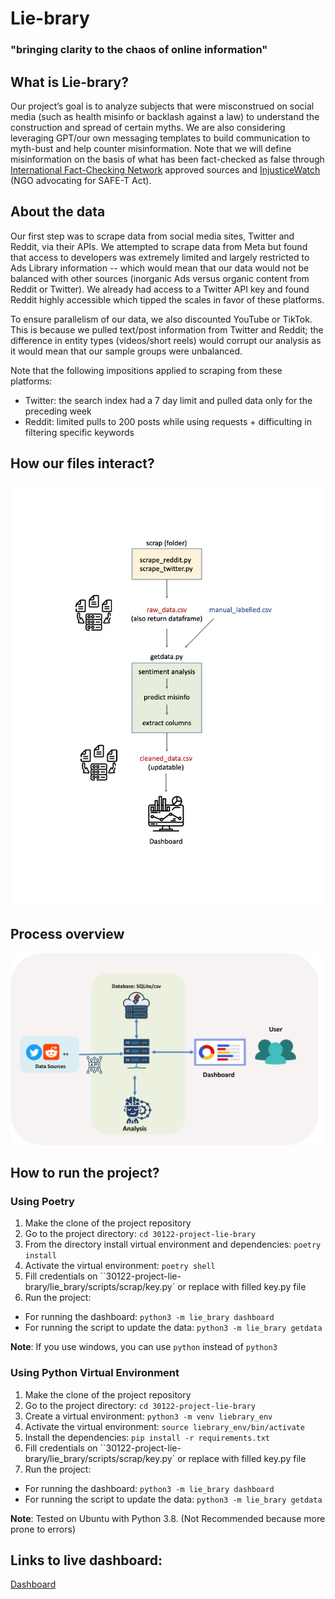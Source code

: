# Lie-brary
### "bringing clarity to the chaos of online information"


## What is Lie-brary?
Our project’s goal is to analyze subjects that were misconstrued on social media (such as health misinfo or backlash against a law) to understand the construction and spread of certain myths. We are also considering leveraging GPT/our own messaging templates to build communication to myth-bust and help counter misinformation.  Note that we will define misinformation on the basis of what has been fact-checked as false through [International Fact-Checking Network](https://www.poynter.org/ifcn/) approved sources and [InjusticeWatch](https://www.injusticewatch.org/news/prisons-and-jails/2022/safe-t-act-purge-law-illinois-fact-check/) (NGO advocating for SAFE-T Act).

## About the data
Our first step was to scrape data from social media sites, Twitter and Reddit, via their APIs. We attempted to scrape data from Meta but found that access to developers was extremely limited and largely restricted to Ads Library information -- which would mean that our data would not be balanced with other sources (inorganic Ads versus organic content from Reddit or Twitter). We already had access to a Twitter API key and found Reddit highly accessible which tipped the scales in favor of these platforms.

To ensure parallelism of our data, we also discounted YouTube or TikTok. This is because we pulled text/post information from Twitter and Reddit; the difference in entity types (videos/short reels) would corrupt our analysis as it would mean that our sample groups were unbalanced.

Note that the following impositions applied to scraping from these platforms:
- Twitter: the search index had a 7 day limit and pulled data only for the preceding week
- Reddit: limited pulls to 200 posts while using requests + difficulting in filtering specific keywords

## How our files interact?
![image](lie_brary/assets/concept.png)


## Process overview
![image](lie_brary/assets/liebrary_diagram.png)


## How to run the project?

### Using Poetry
1. Make the clone of the project repository
2. Go to the project directory: ``cd 30122-project-lie-brary``
3. From the directory install virtual environment and dependencies: ``poetry install``
4. Activate the virtual environment: ``poetry shell``
5. Fill credentials on ``30122-project-lie-brary/lie_brary/scripts/scrap/key.py` or replace with filled key.py file 
6. Run the project:
- For running the dashboard: ``python3 -m lie_brary dashboard``
- For running the script to update the data: ``python3 -m lie_brary getdata``

**Note**: If you use windows, you can use ``python`` instead of ``python3``

### Using Python Virtual Environment
1. Make the clone of the project repository
2. Go to the project directory: ``cd 30122-project-lie-brary``
3. Create a virtual environment: ``python3 -m venv liebrary_env``
4. Activate the virtual environment: ``source liebrary_env/bin/activate``
5. Install the dependencies: ``pip install -r requirements.txt``
6. Fill credentials on ``30122-project-lie-brary/lie_brary/scripts/scrap/key.py` or replace with filled key.py file
7. Run the project:
- For running the dashboard: ``python3 -m lie_brary dashboard``
- For running the script to update the data: ``python3 -m lie_brary getdata``

**Note**: Tested on Ubuntu with Python 3.8. (Not Recommended because more prone to errors)

## Links to live dashboard:
[Dashboard](http://rezarzky.my.id:8051/)
